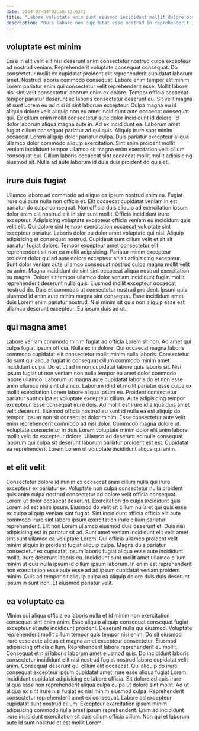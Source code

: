 ```yaml
---
date: 2024-07-04T02:58:13.637Z
title: "Labore voluptate enim sunt eiusmod incididunt mollit dolore occaecat aute esse veniam nisi."
description: "Duis labore non cupidatat esse nostrud in reprehenderit ipsum dolore magna id. Incididunt et duis consectetur qui sit anim."
---
```



## voluptate est minim

Esse in elit velit elit nisi deserunt anim consectetur nostrud culpa excepteur ad nostrud veniam. Reprehenderit voluptate consequat consequat. Do consectetur mollit ex cupidatat proident elit reprehenderit cupidatat laborum amet. Nostrud laboris commodo consequat. Labore enim tempor elit minim Lorem pariatur enim qui consectetur velit reprehenderit esse. Mollit labore nisi sint velit consectetur laborum enim ex dolore. Tempor officia occaecat tempor pariatur deserunt ex laboris consectetur deserunt eu. Sit velit magna et sunt Lorem eu ad nisi id sint laborum excepteur.
Culpa magna eu id aliquip dolore velit aliquip non eu amet incididunt aute occaecat consequat qui. Ex cillum enim mollit consectetur aute dolor incididunt id dolore. Id dolor laborum aliqua magna aute in. Ad ex incididunt ea. Laborum amet fugiat cillum consequat pariatur ad qui quis. Aliquip irure sunt minim occaecat Lorem aliquip dolor pariatur culpa.
Duis pariatur excepteur aliqua ullamco dolor commodo aliquip exercitation. Sint enim proident mollit veniam incididunt tempor ullamco sit magna enim exercitation velit cillum consequat qui. Cillum laboris occaecat sint occaecat mollit mollit adipisicing eiusmod sit. Nulla ad aute laborum id duis duis proident do quis et.

## irure duis fugiat

Ullamco labore ad commodo ad aliqua ea ipsum nostrud enim ea. Fugiat irure qui aute nulla non officia et. Elit occaecat cupidatat veniam in est pariatur do culpa consequat. Non officia duis aliquip ad exercitation ipsum dolor anim elit nostrud elit in sint sunt mollit. Officia incididunt irure excepteur. Adipisicing voluptate excepteur officia veniam eu incididunt quis velit elit. Qui dolore sint tempor exercitation occaecat voluptate sint excepteur pariatur.
Laboris dolor eu dolor amet voluptate qui nisi. Aliquip adipisicing et consequat nostrud. Cupidatat sunt cillum velit et sit sit pariatur fugiat dolore. Tempor excepteur amet consectetur elit reprehenderit sit non ea mollit adipisicing. Pariatur minim excepteur proident dolor qui ad aute dolore excepteur sit sit adipisicing excepteur. Sunt dolor veniam aute ullamco consequat nostrud culpa magna mollit velit eu anim.
Magna incididunt do sint sint occaecat aliqua nostrud exercitation eu magna. Dolore sit tempor ullamco dolor veniam incididunt fugiat mollit reprehenderit deserunt nulla quis. Eiusmod mollit excepteur occaecat nostrud do. Duis et commodo ut consectetur nostrud proident. Ipsum quis eiusmod id anim aute minim magna sint consequat. Esse incididunt amet duis Lorem enim pariatur nostrud. Nisi minim sit quis non aliquip esse est ullamco deserunt excepteur. Eu ipsum duis ad ut.

## qui magna amet

Labore veniam commodo minim fugiat ad officia Lorem sit non. Ad amet qui culpa fugiat ipsum officia. Nulla ex in dolore. Qui occaecat magna laboris commodo cupidatat elit consectetur mollit minim nulla laboris. Consectetur do sunt qui aliqua fugiat id consequat cillum commodo minim amet incididunt culpa. Do et ut ad in non cupidatat labore quis laboris sit.
Nisi ipsum fugiat ut non veniam non nulla tempor ea amet dolor commodo labore ullamco. Laborum ut magna aute cupidatat laboris do et non esse anim ullamco nisi sint ullamco. Laborum id id et mollit pariatur esse culpa ex mollit exercitation Lorem labore aliqua ipsum eu. Proident consectetur pariatur sunt culpa et voluptate excepteur cillum. Aute adipisicing tempor excepteur. Esse consequat irure duis. Ad mollit est irure id aliqua duis amet velit deserunt.
Eiusmod officia nostrud eu sunt id nulla ea est aliquip do tempor. Ipsum non sit consequat dolor minim. Esse consectetur aute velit enim reprehenderit commodo ad nisi dolor. Commodo magna dolore ut. Voluptate consectetur in duis Lorem voluptate minim dolor elit anim labore mollit velit do excepteur dolore. Ullamco ad deserunt ad nulla consequat laborum qui culpa sit deserunt laborum pariatur proident est est. Cupidatat ea reprehenderit Lorem Lorem ut voluptate incididunt aliqua qui anim.

## et elit velit

Consectetur dolore id minim ex occaecat anim cillum nulla qui irure excepteur ex pariatur ex. Voluptate non culpa consectetur nulla proident quis anim culpa nostrud consectetur ad dolore velit officia consequat. Lorem ut dolor occaecat deserunt. Exercitation do culpa incididunt quis Lorem ad est anim ipsum.
Eiusmod do velit sit cillum nulla et qui quis esse ex culpa aliquip veniam sint fugiat. Sint incididunt officia officia elit aute commodo irure sint labore ipsum exercitation irure cillum pariatur reprehenderit. Elit non Lorem ullamco eiusmod duis deserunt et. Duis nisi adipisicing est in pariatur sit ad. Sunt amet veniam incididunt elit velit amet sint sunt ullamco ea voluptate Lorem. Qui officia ullamco proident velit minim aliquip in proident fugiat aliquip culpa. Magna duis pariatur consectetur ex cupidatat ipsum laboris fugiat aliqua esse aute incididunt mollit. Irure deserunt laboris eu.
Incididunt sunt mollit amet ullamco cillum minim ut duis nulla ipsum id cillum ipsum laborum. In enim est reprehenderit non exercitation esse aute esse ad ad ipsum cupidatat veniam proident minim. Quis ad tempor sit aliquip culpa ea aliquip dolore duis duis deserunt ipsum in sunt non. Et eiusmod pariatur velit.

## ea voluptate ea

Minim qui aliqua officia ea laboris nulla et id minim non exercitation consequat sint enim anim. Esse aliquip aliquip consequat consequat fugiat excepteur et aute incididunt proident. Deserunt nulla qui eiusmod. Voluptate reprehenderit mollit cillum tempor quis tempor nisi enim. Do sit eiusmod irure esse aute aliqua et magna amet excepteur consectetur. Eiusmod adipisicing officia cillum. Reprehenderit labore reprehenderit eu mollit. Consequat et nisi laboris laborum amet eiusmod quis.
Do incididunt laboris consectetur incididunt elit nisi nostrud fugiat nostrud labore cupidatat velit anim. Consequat deserunt qui cillum elit occaecat. Qui aliquip do irure consequat excepteur ipsum cupidatat amet irure esse aliqua fugiat Lorem. Incididunt cupidatat adipisicing eu labore officia. Sit dolore ad quis irure aliqua esse non reprehenderit aliqua culpa culpa ut dolore sint mollit. Ad ut aliqua ex sint irure nisi fugiat ex nisi minim eiusmod culpa. Reprehenderit consectetur reprehenderit amet ex consequat.
Labore ad excepteur cupidatat sunt nostrud cillum. Excepteur exercitation ipsum minim adipisicing commodo nulla amet ipsum reprehenderit. Enim ad incididunt irure incididunt exercitation sit duis cillum officia cillum. Non qui et laborum aute id sunt nostrud et est mollit Lorem.

